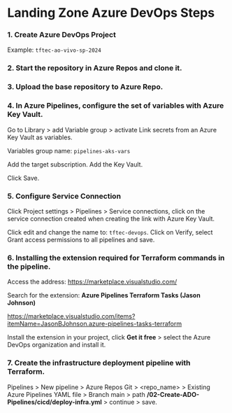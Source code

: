 # Landing Zone Azure DevOps Steps

### 1. Create Azure DevOps Project

Example: `tftec-ao-vivo-sp-2024`

### 2. Start the repository in Azure Repos and clone it.

### 3. Upload the base repository to Azure Repo.

### 4. In Azure Pipelines, configure the set of variables with Azure Key Vault.

Go to Library > add Variable group > activate Link secrets from an Azure Key Vault as variables.

Variables group name: `pipelines-aks-vars`

Add the target subscription.
Add the Key Vault.

Click Save.

### 5. Configure Service Connection

Click Project settings > Pipelines > Service connections, click on the service connection created when creating the link with Azure Key Vault.

Click edit and change the name to: `tftec-devops`. Click on Verify, select Grant access permissions to all pipelines and save.

### 6. Installing the extension required for Terraform commands in the pipeline.

Access the address: https://marketplace.visualstudio.com/

Search for the extension: **Azure Pipelines Terraform Tasks (Jason Johnson)**

https://marketplace.visualstudio.com/items?itemName=JasonBJohnson.azure-pipelines-tasks-terraform

Install the extension in your project, click **Get it free** > select the Azure DevOps organization and install it.

### 7. Create the infrastructure deployment pipeline with Terraform.

Pipelines > New pipeline > Azure Repos Git > <repo_name> > Existing Azure Pipelines YAML file > Branch main > path **/02-Create-ADO-Pipelines/cicd/deploy-infra.yml** > continue > save.